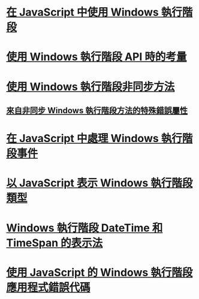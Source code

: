 # [在 JavaScript 中使用 Windows 執行階段](using-the-windows-runtime-in-javascript.md)
# [使用 Windows 執行階段 API 時的考量](considerations-when-using-the-windows-runtime-api.md)
# [使用 Windows 執行階段非同步方法](using-windows-runtime-asynchronous-methods.md)
## [來自非同步 Windows 執行階段方法的特殊錯誤屬性](special-error-properties-from-asynchronous-windows-runtime-methods.md)
# [在 JavaScript 中處理 Windows 執行階段事件](handling-windows-runtime-events-in-javascript.md)
# [以 JavaScript 表示 Windows 執行階段類型](javascript-representation-of-windows-runtime-types.md)
# [Windows 執行階段 DateTime 和 TimeSpan 的表示法](windows-runtime-datetime-and-timespan-representations.md)
# [使用 JavaScript 的 Windows 執行階段應用程式錯誤代碼](error-codes-for-windows-runtime-apps-using-javascript.md)
